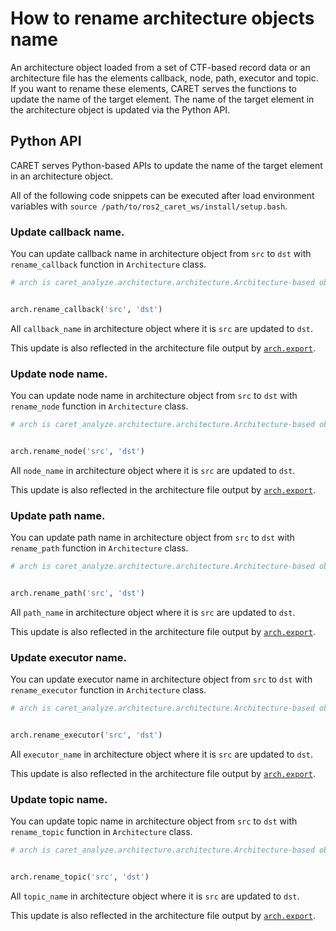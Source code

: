 # How to rename architecture objects name

An architecture object loaded from a set of CTF-based record data or an architecture file has the elements callback, node, path, executor and topic.
If you want to rename these elements, CARET serves the functions to update the name of the target element.
The name of the target element in the architecture object is updated via the Python API.

## Python API

CARET serves Python-based APIs to update the name of the target element in an architecture object.

All of the following code snippets can be executed after load environment variables with `source /path/to/ros2_caret_ws/install/setup.bash`.

### Update callback name.

You can update callback name in architecture object from `src` to `dst` with `rename_callback` function in `Architecture` class.

```python
# arch is caret_analyze.architecture.architecture.Architecture-based object


arch.rename_callback('src', 'dst')
```

All `callback_name` in architecture object where it is `src` are updated to `dst`.

This update is also reflected in the architecture file output by [`arch.export`](./load_and_save.md#save).

### Update node name.

You can update node name in architecture object from `src` to `dst` with `rename_node` function in `Architecture` class.

```python
# arch is caret_analyze.architecture.architecture.Architecture-based object


arch.rename_node('src', 'dst')
```

All `node_name` in architecture object where it is `src` are updated to `dst`.

This update is also reflected in the architecture file output by [`arch.export`](./load_and_save.md#save).

### Update path name.

You can update path name in architecture object from `src` to `dst` with `rename_path` function in `Architecture` class.

```python
# arch is caret_analyze.architecture.architecture.Architecture-based object


arch.rename_path('src', 'dst')
```

All `path_name` in architecture object where it is `src` are updated to `dst`.

This update is also reflected in the architecture file output by [`arch.export`](./load_and_save.md#save).

### Update executor name.

You can update executor name in architecture object from `src` to `dst` with `rename_executor` function in `Architecture` class.

```python
# arch is caret_analyze.architecture.architecture.Architecture-based object


arch.rename_executor('src', 'dst')
```

All `executor_name` in architecture object where it is `src` are updated to `dst`.

This update is also reflected in the architecture file output by [`arch.export`](./load_and_save.md#save).

### Update topic name.

You can update topic name in architecture object from `src` to `dst` with `rename_topic` function in `Architecture` class.

```python
# arch is caret_analyze.architecture.architecture.Architecture-based object


arch.rename_topic('src', 'dst')
```

All `topic_name` in architecture object where it is `src` are updated to `dst`.

This update is also reflected in the architecture file output by [`arch.export`](./load_and_save.md#save).
